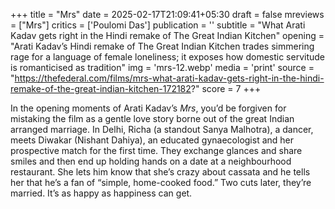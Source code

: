 +++
title = "Mrs"
date = 2025-02-17T21:09:41+05:30
draft = false
mreviews = ["Mrs"]
critics = ['Poulomi Das']
publication = ''
subtitle = "What Arati Kadav gets right in the Hindi remake of The Great Indian Kitchen"
opening = "Arati Kadav’s Hindi remake of The Great Indian Kitchen trades simmering rage for a language of female loneliness; it exposes how domestic servitude is romanticised as tradition"
img = 'mrs-12.webp'
media = 'print'
source = "https://thefederal.com/films/mrs-what-arati-kadav-gets-right-in-the-hindi-remake-of-the-great-indian-kitchen-172182?"
score = 7
+++

In the opening moments of Arati Kadav’s _Mrs_, you’d be forgiven for mistaking the film as a gentle love story borne out of the great Indian arranged marriage. In Delhi, Richa (a standout Sanya Malhotra), a dancer, meets Diwakar (Nishant Dahiya), an educated gynaecologist and her prospective match for the first time. They exchange glances and share smiles and then end up holding hands on a date at a neighbourhood restaurant. She lets him know that she’s crazy about cassata and he tells her that he’s a fan of “simple, home-cooked food.” Two cuts later, they’re married. It’s as happy as happiness can get.
